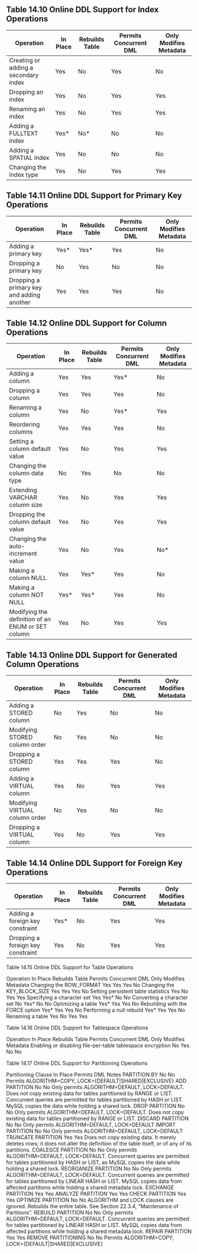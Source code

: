 
## Table 14.10 Online DDL Support for Index Operations

|Operation	|In Place	|Rebuilds Table	|Permits Concurrent DML	|Only Modifies Metadata|
|--|--|--|--|--|
|Creating or adding a secondary index	|Yes	|No	|Yes	|No|
|Dropping an index	|Yes	|No	|Yes	|Yes|
|Renaming an index	|Yes	|No	|Yes	|Yes|
|Adding a FULLTEXT index	|Yes*	|No*	|No	|No|
|Adding a SPATIAL index	|Yes	|No	|No	|No|
|Changing the index type	|Yes	|No	|Yes	|Yes|

## Table 14.11 Online DDL Support for Primary Key Operations

|Operation	|In Place	|Rebuilds Table	|Permits Concurrent DML	|Only Modifies Metadata|
|--|--|--|--|--|
|Adding a primary key	|Yes*	|Yes*	|Yes	|No|
|Dropping a primary key	|No	|Yes	|No	|No|
|Dropping a primary key and adding another	|Yes	|Yes	|Yes	|No|

## Table 14.12 Online DDL Support for Column Operations

|Operation	|In Place	|Rebuilds Table	|Permits Concurrent DML	|Only Modifies Metadata|
|--|--|--|--|--|
|Adding a column	|Yes	|Yes	|Yes*	|No|
|Dropping a column	|Yes	|Yes	|Yes	|No|
|Renaming a column	|Yes	|No	|Yes*	|Yes|
|Reordering columns	|Yes	|Yes	|Yes	|No|
|Setting a column default value	|Yes	|No	|Yes	|Yes|
|Changing the column data type	|No	|Yes	|No	|No|
|Extending VARCHAR column size	|Yes	|No	|Yes	|Yes|
|Dropping the column default value	|Yes	|No	|Yes	|Yes|
|Changing the auto-increment value	|Yes	|No	|Yes	|No*|
|Making a column NULL	|Yes	|Yes*	|Yes	|No|
|Making a column NOT NULL	|Yes*	|Yes*	|Yes	|No|
|Modifying the definition of an ENUM or SET column	|Yes	|No	|Yes	|Yes|

## Table 14.13 Online DDL Support for Generated Column Operations

|Operation	|In Place	|Rebuilds Table	|Permits Concurrent DML	|Only Modifies Metadata|
|--|--|--|--|--|
|Adding a STORED column	|No	|Yes	|No	|No|
|Modifying STORED column order	|No	|Yes	|No	|No|
|Dropping a STORED column	|Yes	|Yes	|Yes	|No|
|Adding a VIRTUAL column	|Yes	|No	|Yes	|Yes|
|Modifying VIRTUAL column order	|No	|Yes	|No	|No|
|Dropping a VIRTUAL column	|Yes	|No	|Yes	|Yes|

## Table 14.14 Online DDL Support for Foreign Key Operations

|Operation	|In Place	|Rebuilds Table	|Permits Concurrent DML	|Only Modifies Metadata|
|--|--|--|--|--|
|Adding a foreign key constraint	|Yes*	|No	|Yes	|Yes|
|Dropping a foreign key constraint	|Yes	|No	|Yes	|Yes|

Table 14.15 Online DDL Support for Table Operations

Operation	In Place	Rebuilds Table	Permits Concurrent DML	Only Modifies Metadata
Changing the ROW_FORMAT	Yes	Yes	Yes	No
Changing the KEY_BLOCK_SIZE	Yes	Yes	Yes	No
Setting persistent table statistics	Yes	No	Yes	Yes
Specifying a character set	Yes	Yes*	No	No
Converting a character set	No	Yes*	No	No
Optimizing a table	Yes*	Yes	Yes	No
Rebuilding with the FORCE option	Yes*	Yes	Yes	No
Performing a null rebuild	Yes*	Yes	Yes	No
Renaming a table	Yes	No	Yes	Yes

Table 14.16 Online DDL Support for Tablespace Operations

Operation	In Place	Rebuilds Table	Permits Concurrent DML	Only Modifies Metadata
Enabling or disabling file-per-table tablespace encryption	No	Yes	No	No

Table 14.17 Online DDL Support for Partitioning Operations

Partitioning Clause	In Place	Permits DML	Notes
PARTITION BY	No	No	Permits ALGORITHM=COPY, LOCK={DEFAULT|SHARED|EXCLUSIVE}
ADD PARTITION	No	No	Only permits ALGORITHM=DEFAULT, LOCK=DEFAULT. Does not copy existing data for tables partitioned by RANGE or LIST. Concurrent queries are permitted for tables partitioned by HASH or LIST. MySQL copies the data while holding a shared lock.
DROP PARTITION	No	No	Only permits ALGORITHM=DEFAULT, LOCK=DEFAULT. Does not copy existing data for tables partitioned by RANGE or LIST.
DISCARD PARTITION	No	No	Only permits ALGORITHM=DEFAULT, LOCK=DEFAULT
IMPORT PARTITION	No	No	Only permits ALGORITHM=DEFAULT, LOCK=DEFAULT
TRUNCATE PARTITION	Yes	Yes	Does not copy existing data. It merely deletes rows; it does not alter the definition of the table itself, or of any of its partitions.
COALESCE PARTITION	No	No	Only permits ALGORITHM=DEFAULT, LOCK=DEFAULT. Concurrent queries are permitted for tables partitioned by HASH or LIST, as MySQL copies the data while holding a shared lock.
REORGANIZE PARTITION	No	No	Only permits ALGORITHM=DEFAULT, LOCK=DEFAULT. Concurrent queries are permitted for tables partitioned by LINEAR HASH or LIST. MySQL copies data from affected partitions while holding a shared metadata lock.
EXCHANGE PARTITION	Yes	Yes	
ANALYZE PARTITION	Yes	Yes	
CHECK PARTITION	Yes	Yes	
OPTIMIZE PARTITION	No	No	ALGORITHM and LOCK clauses are ignored. Rebuilds the entire table. See Section 22.3.4, “Maintenance of Partitions”.
REBUILD PARTITION	No	No	Only permits ALGORITHM=DEFAULT, LOCK=DEFAULT. Concurrent queries are permitted for tables partitioned by LINEAR HASH or LIST. MySQL copies data from affected partitions while holding a shared metadata lock.
REPAIR PARTITION	Yes	Yes	
REMOVE PARTITIONING	No	No	Permits ALGORITHM=COPY, LOCK={DEFAULT|SHARED|EXCLUSIVE}

